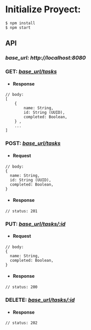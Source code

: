 # Initialize Proyect:

```
$ npm install
$ npm start
```

## API

### *base_url: http://localhost:8080*

### GET: [*base_url/tasks*](http://localhost:8080/tasks)

- #### Response

```
// body:
[
    {
        name: String,
        id: String (UUID),
        completed: Boolean,
    } ,
    ...
]
```

### POST: [*base_url/tasks*](http://localhost:8080/tasks)

- #### Request

```
// body:
{
  name: String,
  id: String (UUID),
  completed: Boolean,
}
```

- #### Response

```
// status: 201
```

### PUT: [*base_url/tasks/:id*](http://localhost:8080/tasks/:id)

- #### Request

```
// body:
{
  name: String,
  completed: Boolean,
}
```

- #### Response

```
// status: 200
```

### DELETE: [*base_url/tasks/:id*](http://localhost:8080/tasks)

- #### Response

```
// status: 202

```
